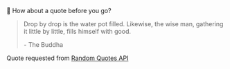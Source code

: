 📣 How about a quote before you go?

> Drop by drop is the water pot filled. Likewise, the wise man, gathering it little by little, fills himself with good.
>
> <p>- The Buddha</p>

Quote requested from [Random Quotes API](https://github.com/lukePeavey/quotable)
